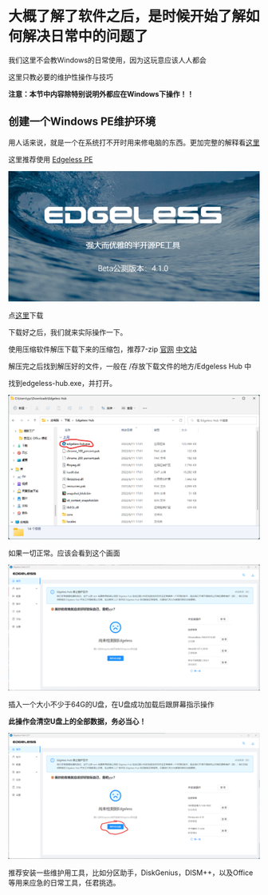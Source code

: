 # 大概了解了软件之后，是时候开始了解如何解决日常中的问题了

我们这里不会教Windows的日常使用，因为这玩意应该人人都会

这里只教必要的维护性操作与技巧

__注意：本节中内容除特别说明外都应在Windows下操作！！__
## 创建一个Windows PE维护环境

用人话来说，就是一个在系统打不开时用来修电脑的东西。更加完整的解释看[这里](https://wiki.edgeless.top/v2/faq/whats.html)

这里推荐使用 [Edgeless PE](https://home.edgeless.top/)

![Edgeless官网](Photos/1.png)

点[这里](https://down.edgeless.top/)下载

下载好之后，我们就来实际操作一下。

使用压缩软件解压下载下来的压缩包，推荐7-zip [官网](https://www.7-zip.org/) [中文站](https://sparanoid.com/lab/7z/)

解压完之后找到解压好的文件，一般在 /存放下载文件的地方/Edgeless Hub 中

找到edgeless-hub.exe，并打开。

![一张Edgeless Hub文件夹的图片](Photos/2.png)

如果一切正常。应该会看到这个画面

![Edgeless Hub主界面](Photos/3.png)

插入一个大小不少于64G的U盘，在U盘成功加载后跟屏幕指示操作

__此操作会清空U盘上的全部数据，务必当心！__

![第一步](Photos/4.png)

推荐安装一些维护用工具，比如分区助手，DiskGenius，DISM++，以及Office等用来应急的日常工具，任君挑选。
